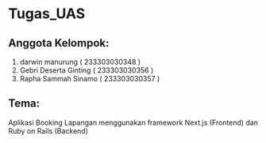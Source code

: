 # Tugas_UAS
## Anggota Kelompok:
1. darwin manurung ( 233303030348 )
2. Gebri Deserta Ginting ( 233303030356 )
3. Rapha Sammah Sinamo ( 233303030357 ) 

## Tema:
Aplikasi Booking Lapangan menggunakan framework Next.js (Frontend) dan Ruby on Rails (Backend)
